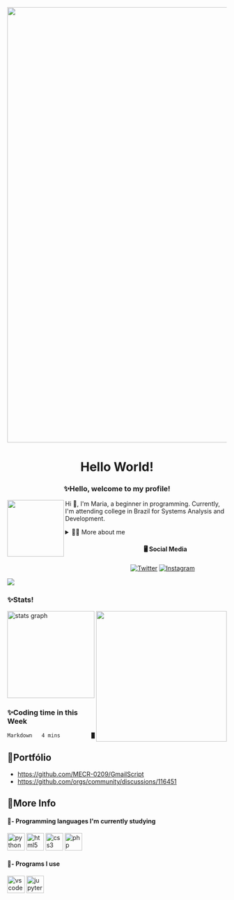 <div align="center">
  <img width=1000 src="https://cdn.discordapp.com/attachments/1189987791019446392/1222342202009714769/gg_1_2.gif?ex=6615dde2&is=660368e2&hm=a0eb31b6409ce458baa31ac07b446d6640ad302cfdba058da188fdace5dcb955&"  />
</div>

###


<h1 align="center">Hello World!</h1>



<h3 align="center">✨Hello, welcome to my profile!</h3>


<img align="left" height="130" src="https://media.tenor.com/e70_x4ii9KwAAAAi/kirby-inhale.gif"/>


</div>

<!-- Presentation -->
<p>
  Hi 👋, I'm Maria, a beginner in programming. Currently, I'm attending college in Brazil for Systems Analysis and Development.
</p>

<!-- Dropdown -->
<details>
  <summary>👩‍💻 More about me</summary>

  - 💬 My name is Maria Eduarda, and I live in Brazil. I'm studying Systems Analysis and Development at Uniasselvi. My English is at an intermediate level. Currently, I'm learning the Python language and planning projects.

  - 🎮 I really enjoy playing games in my spare time. I love watching movies, especially lesser-known ones, and cute anime.
  
  <details> 
    <summary>📍 Personal Links</summary>

  [![Last.fm](https://img.shields.io/badge/last.fm-D51007?style=for-the-badge&logo=last.fm&logoColor=white)](https://www.last.fm/user/madu1515)
  [![Steam](https://img.shields.io/badge/Steam-000000?style=for-the-badge&logo=steam&logoColor=white)](https://steamcommunity.com/id/DudaMaria/)
  [![Discord](https://img.shields.io/badge/Discord-7289DA?style=for-the-badge&logo=discord&logoColor=white)](https://discordapp.com/users/276551741846323200)
  
  </details>
</details>

  
<h4 align="left">ㅤㅤㅤㅤㅤㅤㅤㅤㅤㅤㅤㅤㅤㅤ🖥️ Social Media</h4>

ㅤㅤㅤㅤㅤㅤㅤㅤㅤㅤㅤㅤㅤㅤㅤㅤㅤㅤㅤㅤㅤㅤ[![Twitter](https://img.shields.io/badge/Twitter-1DA1F2?style=for-the-badge&logo=twitter&logoColor=white)](https://twitter.com/duda1515_)
[![Instagram](https://img.shields.io/badge/Instagram-E4405F?style=for-the-badge&logo=instagram&logoColor=white)](https://www.instagram.com/duda_15r15)

<div align="left">
<img src="https://visitor-badge.laobi.icu/badge?page_id=MECR-0209.MECR-0209&"  />
</div>

###

<h3 align="left">✨Stats!</h3> 

 <img align="right" height="300" src="https://media.tenor.com/38XLJoF4zYcAAAAi/mongmong-cute.gif"/>
 
<div align="left">
  <img src="https://github-readme-stats.vercel.app/api?username=MECR-0209&hide_title=false&hide_rank=false&show_icons=true&include_all_commits=true&count_private=true&disable_animations=false&theme=discord_old_blurple&locale=en&hide_border=true&order=1" height="200" alt="stats graph"  />
</div>


<h3 align="left">✨Coding time in this Week</h3>
<!--START_SECTION:waka-->

```txt
Markdown   4 mins          █████████████████████████   100.00 %
```

<!--END_SECTION:waka-->

<h2 align="left">📄Portfólio</h2>

  - https://github.com/MECR-0209/GmailScript
  - https://github.com/orgs/community/discussions/116451

<h2 align="left">📌More Info</h2>

<h4 align="left">🔗- Programming languages ​​I'm currently studying</h4>



<div align="left">
  <img src="https://cdn.jsdelivr.net/gh/devicons/devicon/icons/python/python-original.svg" height="40" alt="python logo"  />
  <img src="https://cdn.jsdelivr.net/gh/devicons/devicon/icons/html5/html5-original.svg" height="40" alt="html5 logo"  />
  <img src="https://cdn.simpleicons.org/css3/1572B6" height="40" alt="css3 logo"  />
  <img src="https://skillicons.dev/icons?i=php" height="40" alt="php logo"  />
</div>



<h4 align="left">🔗- Programs I use</h4>


<div align="left">
  <img src="https://cdn.jsdelivr.net/gh/devicons/devicon/icons/vscode/vscode-original.svg" height="40" alt="vscode logo"  />
  <img src="https://cdn.jsdelivr.net/gh/devicons/devicon/icons/jupyter/jupyter-original.svg" height="40" alt="jupyter logo"  />
</div>


###

